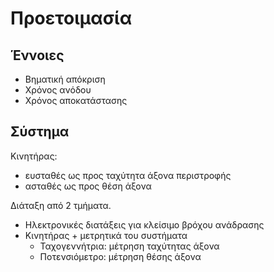 # Προετοιμασία
## Έννοιες
- Βηματική απόκριση
- Χρόνος ανόδου
- Χρόνος αποκατάστασης

## Σύστημα
Κινητήρας:
- ευσταθές ως προς ταχύτητα άξονα περιστροφής
- ασταθές ως προς θέση άξονα

Διάταξη από 2 τμήματα.
- Ηλεκτρονικές διατάξεις για κλείσιμο βρόχου ανάδρασης
- Κινητήρας + μετρητικά του συστήματα
    - Ταχογεννήτρια: μέτρηση ταχύτητας άξονα
    - Ποτενσιόμετρο: μέτρηση θέσης άξονα
